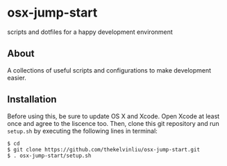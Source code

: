 # osx-jump-start
scripts and dotfiles for a happy development environment

## About
A collections of useful scripts and configurations to make development easier.

## Installation
Before using this, be sure to update OS X and Xcode. Open Xcode at least once and agree to the liscence too. Then, clone this git repository and run `setup.sh` by executing the following lines in terminal:

    $ cd
    $ git clone https://github.com/thekelvinliu/osx-jump-start.git
    $ . osx-jump-start/setup.sh
